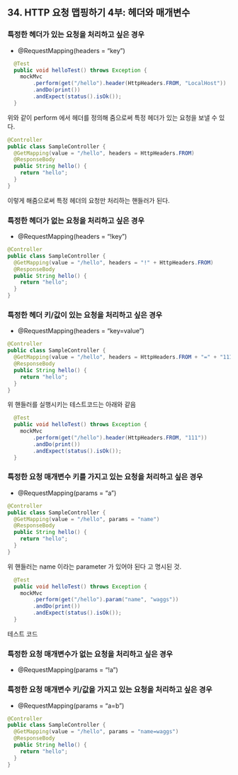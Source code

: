 ## 34. HTTP 요청 맵핑하기 4부: 헤더와 매개변수

### 특정한 헤더가 있는 요청을 처리하고 싶은 경우
 * @RequestMapping(headers = “key”)

```java
  @Test
  public void helloTest() throws Exception {
    mockMvc
        .perform(get("/hello").header(HttpHeaders.FROM, "LocalHost"))
        .andDo(print())
        .andExpect(status().isOk());
  }
```
위와 같이 perform 에서 헤더를 정의해 줌으로써 특정 헤더가 있는 요청을 보낼 수 있다.

```java
@Controller
public class SampleController {
  @GetMapping(value = "/hello", headers = HttpHeaders.FROM)
  @ResponseBody
  public String hello() {
    return "hello";
  }
}
```
이렇게 해줌으로써 특정 헤더의 요청만 처리하는 핸들러가 된다.

### 특정한 헤더가 없는 요청을 처리하고 싶은 경우
 * @RequestMapping(headers = “!key”)

```java
@Controller
public class SampleController {
  @GetMapping(value = "/hello", headers = "!" + HttpHeaders.FROM)
  @ResponseBody
  public String hello() {
    return "hello";
  }
}
```

### 특정한 헤더 키/값이 있는 요청을 처리하고 싶은 경우
 * @RequestMapping(headers = “key=value”)

```java
@Controller
public class SampleController {
  @GetMapping(value = "/hello", headers = HttpHeaders.FROM + "=" + "111")
  @ResponseBody
  public String hello() {
    return "hello";
  }
}
```
위 핸들러를 실행시키는 테스트코드는 아래와 같음

```java
  @Test
  public void helloTest() throws Exception {
    mockMvc
        .perform(get("/hello").header(HttpHeaders.FROM, "111"))
        .andDo(print())
        .andExpect(status().isOk());
  }
```

### 특정한 요청 매개변수 키를 가지고 있는 요청을 처리하고 싶은 경우
 * @RequestMapping(params = “a”)

```java
@Controller
public class SampleController {
  @GetMapping(value = "/hello", params = "name")
  @ResponseBody
  public String hello() {
    return "hello";
  }
}
```
위 핸들러는 name 이라는 parameter 가 있어야 된다 고 명시된 것.

```java
  @Test
  public void helloTest() throws Exception {
    mockMvc
        .perform(get("/hello").param("name", "waggs"))
        .andDo(print())
        .andExpect(status().isOk());
  }
```
테스트 코드

### 특정한 요청 매개변수가 없는 요청을 처리하고 싶은 경우
 * @RequestMapping(params = “!a”)

### 특정한 요청 매개변수 키/값을 가지고 있는 요청을 처리하고 싶은 경우
 * @RequestMapping(params = “a=b”)

```java
@Controller
public class SampleController {
  @GetMapping(value = "/hello", params = "name=waggs")
  @ResponseBody
  public String hello() {
    return "hello";
  }
}
```
